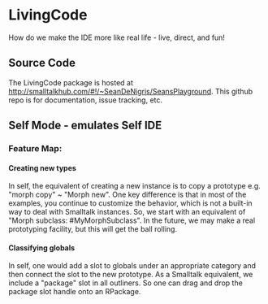 LivingCode
==========

How do we make the IDE more like real life - live, direct, and fun!

Source Code
------------------
The LivingCode package is hosted at http://smalltalkhub.com/#!/~SeanDeNigris/SeansPlayground. This github repo is for documentation, issue tracking, etc.

Self Mode - emulates Self IDE
------------------

### Feature Map:

#### Creating new types
In self, the equivalent of creating a new instance is to copy a prototype e.g. "morph copy" ~ "Morph new". One key difference is that in most of the examples, you continue to customize the behavior, which is not a built-in way to deal with Smalltalk instances. So, we start with an equivalent of "Morph subclass: #MyMorphSubclass". In the future, we may make a real prototyping facility, but this will get the ball rolling.

#### Classifying globals
In self, one would add a slot to globals under an appropriate category and then connect the slot to the new prototype. As a Smalltalk equivalent, we include a "package" slot in all outliners. So one can drag and drop the package slot handle onto an RPackage.
